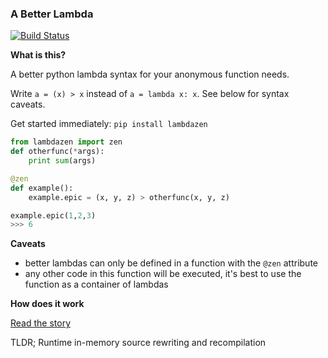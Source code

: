 ### A Better Lambda
[![Build Status](https://travis-ci.org/brthornbury/lambdazen.svg?branch=master)](https://travis-ci.org/brthornbury/lambdazen)

**What is this?**

A better python lambda syntax for your anonymous function needs. 

Write `a = (x) > x` instead of `a = lambda x: x`. See below for syntax caveats.

Get started immediately: `pip install lambdazen`

```python
from lambdazen import zen
def otherfunc(*args):
    print sum(args)

@zen
def example():
    example.epic = (x, y, z) > otherfunc(x, y, z)

example.epic(1,2,3)
>>> 6
```

**Caveats**
 - better lambdas can only be defined in a function with the `@zen` attribute
 - any other code in this function will be executed, it's best to use the function as a container of lambdas

**How does it work**

[Read the story](https://github.com/brthornbury/lambdazen/blob/master/HowItWorks.md)

TLDR; Runtime in-memory source rewriting and recompilation


